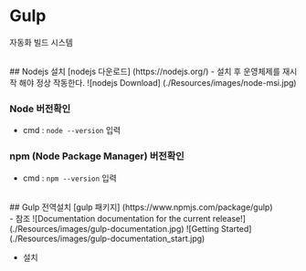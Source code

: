 # Gulp
자동화 빌드 시스템

<br>
## Nodejs 설치
[nodejs 다운로드] (https://nodejs.org/)
- 설치 후 운영체제를 재시작 해야 정상 작동한다.
![nodejs Download] (./Resources/images/node-msi.jpg)

### Node 버전확인
- cmd : `node --version` 입력

### npm (Node Package Manager) 버전확인
- cmd : `npm --version` 입력

<br>
## Gulp 전역설치
[gulp 패키지] (https://www.npmjs.com/package/gulp)
<br>
- 참조
![Documentation documentation for the current release!] (./Resources/images/gulp-documentation.jpg)
![Getting Started] (./Resources/images/gulp-documentation_start.jpg)

- 설치 

